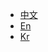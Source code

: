 
* [中文](/ZH/Unity3D/2.1.0/summary.md)
* [En](/EN/Unity3D/2.1.0/summary.md)
* [Kr](/KR/Unity3D/2.1.0/summary.md)


